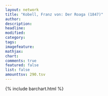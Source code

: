 ```yaml
---
layout: network
title: "Kobell, Franz von: Der Roaga (1847)"
author:
description:
headline:
modified:
category:
tags:
imagefeature: 
mathjax: 
chart: 
comments: true
featured: false
list: false
amounttsv: 290.tsv
---
```

{% include barchart.html %}

